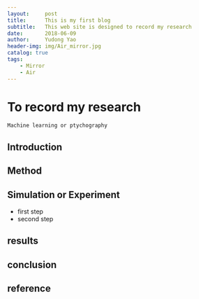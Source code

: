 ```yaml
---
layout:     post
title:      This is my first blog
subtitle:   This web site is designed to record my research
date:       2018-06-09
author:     Yudong Yao
header-img: img/Air_mirror.jpg
catalog: true
tags:
    - Mirror
    - Air
---
```


# To record my research

	Machine learning or ptychography

## Introduction


## Method


## Simulation or Experiment

* first step
* second step

## results

## conclusion

## reference